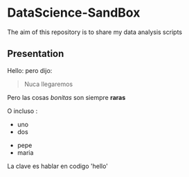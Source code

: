 # DataScience-SandBox
The aim of this repository is to share my data analysis scripts

## Presentation
Hello: pero dijo:
> Nuca llegaremos

Pero las cosas *bonitas* son siempre **raras**

O incluso : 
* uno
* dos

- pepe
- maria

La clave es hablar en codigo 'hello' 
